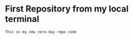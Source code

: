 # First Repository from my local terminal
~~~~~~~~~~~~~~~~~
This is my new zero-day repo code
~~~~~~~~~~~~~~~~~

